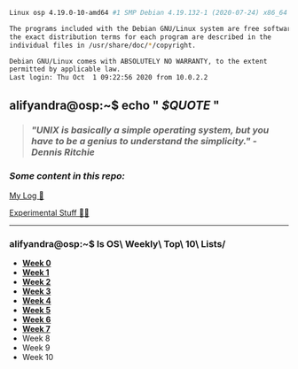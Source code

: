 ```bash
Linux osp 4.19.0-10-amd64 #1 SMP Debian 4.19.132-1 (2020-07-24) x86_64

The programs included with the Debian GNU/Linux system are free software;
the exact distribution terms for each program are described in the
individual files in /usr/share/doc/*/copyright.

Debian GNU/Linux comes with ABSOLUTELY NO WARRANTY, to the extent
permitted by applicable law.
Last login: Thu Oct  1 09:22:56 2020 from 10.0.2.2
```

## alifyandra@osp:~$ echo " *$QUOTE* "

> ### *"UNIX is basically a simple operating system, but you have to be a genius to understand the simplicity." - Dennis Ritchie*



### *Some content in this repo:*

[My Log 📝](TXT/mylog.txt)  

[Experimental Stuff 👨‍💻](https://github.com/alifyandra/os202/tree/master/SandBox)



---

### alifyandra@osp:~$ ls OS\ Weekly\ Top\ 10\ Lists/

-   **[Week 0](w00.md)**
-   **[Week 1](w01.md)**
-   **[Week 2](w02.md)**
-   **[Week 3](w03.md)**
-   **[Week 4](w04.md)**
-   **[Week 5](w05.md)**
-   **[Week 6](w06.md)**
-   **[Week 7](w07.md)**
-   Week 8
-   Week 9
-   Week 10

